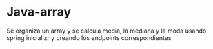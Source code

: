 # Java-array
Se organiza un array y se calcula media, la mediana y la moda usando spring inicializr y creando los endpoints correspondientes
